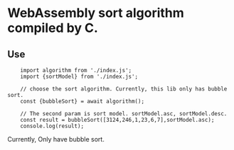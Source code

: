 # WebAssembly sort algorithm compiled by C.

## Use

```
    import algorithm from './index.js';
    import {sortModel} from './index.js';

    // choose the sort algorithm. Currently, this lib only has bubble sort.
    const {bubbleSort} = await algorithm();

    // The second param is sort model. sortModel.asc, sortModel.desc.
    const result = bubbleSort([3124,246,1,23,6,7],sortModel.asc);
    console.log(result);
```

Currently, Only have bubble sort.